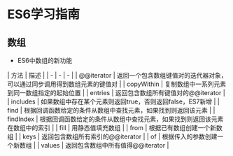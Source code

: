 ﻿# ES6学习指南

## 数组

* ES6中数组的新功能


| 方法 | 描述 |
| - | - | - | 
| @@iterator | 返回一个包含数组键值对的迭代器对象，可以通过同步调用得到数组元素的键值对 | 
| copyWithin | 复制数组中一系列元素到同一数组指定的起始位置 | 
| entries | 返回包含数组所有键值对的@@iterator | 
| includes | 如果数组中存在某个元素则返回true，否则返回false，ES7新增 |
| find | 根据回调函数给定的条件从数组中查找元素，如果找到则返回该元素 |
| findIndex | 根据回调函数给定的条件从数组中查找元素，如果找到则返回该元素在数组中的索引 |
| fill | 用静态值填充数组 |
| from | 根据已有数组创建一个新数组 |
| keys | 返回包含数组所有索引的@@iterator |
| of | 根据传入的参数创建一个新数组 |
| values | 返回包含数组中所有值得@@iterator |





